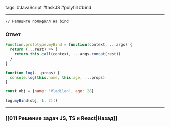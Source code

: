 tags: #JavaScript #taskJS #polyfill #bind
___

```JS
// Напишите полифилл на bind
```

### Ответ

```js
Function.prototype.myBind = function(context, ...args) {
  return (...rest) => {
    return this.call(context, ...args.concat(rest))
  }
}

function log(...props) {
  console.log(this.name, this.age, ...props)
}

const obj = {name: 'Vladilen', age: 28}

log.myBind(obj, 1, 2)()
```


___
### [[011 Решение задач JS, TS и React|Назад]]